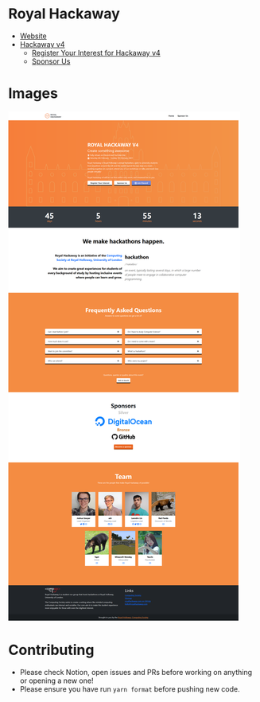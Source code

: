 # Royal Hackaway

- [Website](https://royalhackaway.com)
- [Hackaway v4](https://royalhackaway.com/events/hackawayv4/)
  - [Register Your Interest for Hackaway v4](https://docs.google.com/forms/d/e/1FAIpQLSerZeQKMV_A0Wp3SHzUMSWY0aVisi4VLGH6jp1FzO3NV-EVWQ/viewform)
  - [Sponsor Us](https://royalhackaway.com/static/c2d5b1fee39c6e1e23c2dfd5fb89c69a/SponsorDeckV4.pdf)

# Images

![Full Page Screenshot](.github/fullpage.png)

# Contributing

- Please check Notion, open issues and PRs before working on anything or opening a new one!
- Please ensure you have run `yarn format` before pushing new code.
